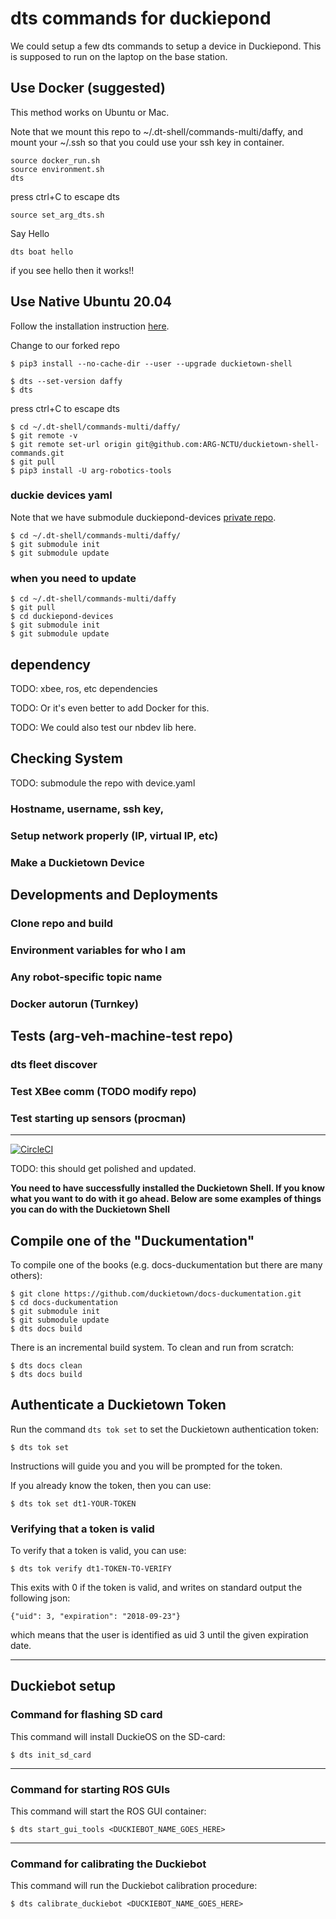 # dts commands for duckiepond

We could setup a few dts commands to setup a device in Duckiepond. This is supposed to run on the laptop on the base station.

## Use Docker (suggested)

This method works on Ubuntu or Mac.

Note that we mount this repo to ~/.dt-shell/commands-multi/daffy, and mount your ~/.ssh so that you could use your ssh key in container.

```
source docker_run.sh
source environment.sh
dts
```
press ctrl+C to escape dts
```
source set_arg_dts.sh
```

Say Hello
```
dts boat hello
```
if you see hello then it works!!


## Use Native Ubuntu 20.04

Follow the installation instruction [here](https://docs.duckietown.org/daffy/opmanual_duckiebot/out/laptop_setup.html).

Change to our forked repo

```
$ pip3 install --no-cache-dir --user --upgrade duckietown-shell

$ dts --set-version daffy
$ dts
```
press ctrl+C to escape dts
```
$ cd ~/.dt-shell/commands-multi/daffy/
$ git remote -v
$ git remote set-url origin git@github.com:ARG-NCTU/duckietown-shell-commands.git
$ git pull
$ pip3 install -U arg-robotics-tools
```

### duckie devices yaml

Note that we have submodule duckiepond-devices [private repo](https://github.com/ARG-NCTU/duckiepond-devices).

```
$ cd ~/.dt-shell/commands-multi/daffy/
$ git submodule init
$ git submodule update
```

### when you need to update

```
$ cd ~/.dt-shell/commands-multi/daffy
$ git pull
$ cd duckiepond-devices
$ git submodule init
$ git submodule update
```

## dependency

TODO: xbee, ros, etc dependencies

TODO: Or it's even better to add Docker for this. 

TODO: We could also test our nbdev lib here.


## Checking System

TODO: submodule the repo with device.yaml

### Hostname, username, ssh key, 

### Setup network properly (IP, virtual IP, etc)

### Make a Duckietown Device


## Developments and Deployments

### Clone repo and build 

### Environment variables for who I am

### Any robot-specific topic name 

### Docker autorun (Turnkey)

## Tests (arg-veh-machine-test repo)

### dts fleet discover

### Test XBee comm (TODO modify repo)

### Test starting up sensors (procman)



-----------------------


[![CircleCI](https://circleci.com/gh/duckietown/duckietown-shell-commands.svg?style=shield)](https://circleci.com/gh/duckietown/duckietown-shell-commands)



TODO: this should get polished and updated. 

**You need to have successfully installed the Duckietown Shell. If you know what you want to do with it go ahead. Below are some examples of things you can do with the Duckietown Shell** 

## Compile one of the "Duckumentation"

To compile one of the books (e.g. docs-duckumentation but there are many others):

    $ git clone https://github.com/duckietown/docs-duckumentation.git
    $ cd docs-duckumentation
    $ git submodule init
    $ git submodule update
    $ dts docs build

There is an incremental build system. To clean and run from scratch:

    $ dts docs clean
    $ dts docs build
  

## Authenticate a Duckietown Token

Run the command `dts tok set` to set the Duckietown authentication token:

    $ dts tok set  

Instructions will guide you and you will be prompted for the token.

If you already know the token, then you can use:

    $ dts tok set dt1-YOUR-TOKEN
    
### Verifying that a token is valid

To verify that a token is valid, you can use:

    $ dts tok verify dt1-TOKEN-TO-VERIFY
    
This exits with 0 if the token is valid, and writes on standard output the following json:

    {"uid": 3, "expiration": "2018-09-23"}
    
which means that the user is identified as uid 3 until the given expiration date.
 

-----------------------

## Duckiebot setup

### Command for flashing SD card

This command will install DuckieOS on the SD-card:

    $ dts init_sd_card

-----------------------

### Command for starting ROS GUIs

This command will start the ROS GUI container:

    $ dts start_gui_tools <DUCKIEBOT_NAME_GOES_HERE>

-----------------------

### Command for calibrating the Duckiebot

This command will run the Duckiebot calibration procedure:

    $ dts calibrate_duckiebot <DUCKIEBOT_NAME_GOES_HERE>

